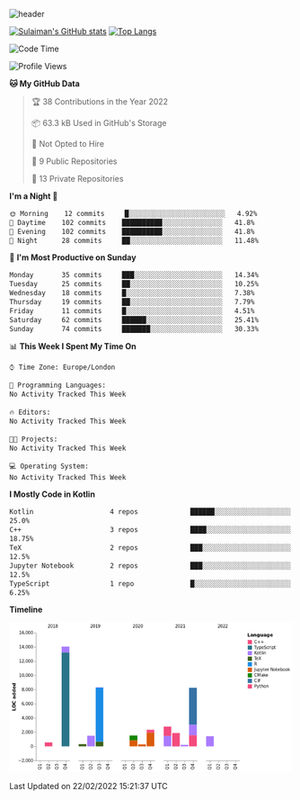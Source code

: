 ![header](https://capsule-render.vercel.app/api?type=Waving&color=gradient&height=250&section=header&text=Sulaiman%20Sulaiman&desc=TheKingOfAtlantis&fontSize=46&fontAlign=70&descAlign=80&fontAlignY=30&descAlignY=45)

<!--
**TheKingOfAtlantis/TheKingOfAtlantis** is a ✨ _special_ ✨ repository because its `README.md` (this file) appears on your GitHub profile.

Here are some ideas to get you started:

- 🔭 I’m currently working on ...
- 🌱 I’m currently learning ...
- 👯 I’m looking to collaborate on ...
- 🤔 I’m looking for help with ...
- 💬 Ask me about ...
- 📫 How to reach me: ...
- 😄 Pronouns: ...
- ⚡ Fun fact: ...
-->

[![Sulaiman's GitHub stats](https://github-readme-stats.vercel.app/api?username=TheKingOfAtlantis&count_private=true&show_icons=true&theme=radical)](https://github.com/anuraghazra/github-readme-stats)
[![Top Langs](https://github-readme-stats.vercel.app/api/top-langs/?username=TheKingOfAtlantis&theme=radical&count_private=true&layout=compact)](https://github.com/anuraghazra/github-readme-stats)

<!--START_SECTION:waka-->
![Code Time](http://img.shields.io/badge/Code%20Time-25%20mins-blue)

![Profile Views](http://img.shields.io/badge/Profile%20Views-5-blue)

**🐱 My GitHub Data** 

> 🏆 38 Contributions in the Year 2022
 > 
> 📦 63.3 kB Used in GitHub's Storage 
 > 
> 🚫 Not Opted to Hire
 > 
> 📜 9 Public Repositories 
 > 
> 🔑 13 Private Repositories  
 > 
**I'm a Night 🦉** 

```text
🌞 Morning    12 commits     █░░░░░░░░░░░░░░░░░░░░░░░░   4.92% 
🌆 Daytime    102 commits    ██████████░░░░░░░░░░░░░░░   41.8% 
🌃 Evening    102 commits    ██████████░░░░░░░░░░░░░░░   41.8% 
🌙 Night      28 commits     ██░░░░░░░░░░░░░░░░░░░░░░░   11.48%

```
📅 **I'm Most Productive on Sunday** 

```text
Monday       35 commits     ███░░░░░░░░░░░░░░░░░░░░░░   14.34% 
Tuesday      25 commits     ██░░░░░░░░░░░░░░░░░░░░░░░   10.25% 
Wednesday    18 commits     █░░░░░░░░░░░░░░░░░░░░░░░░   7.38% 
Thursday     19 commits     ██░░░░░░░░░░░░░░░░░░░░░░░   7.79% 
Friday       11 commits     █░░░░░░░░░░░░░░░░░░░░░░░░   4.51% 
Saturday     62 commits     ██████░░░░░░░░░░░░░░░░░░░   25.41% 
Sunday       74 commits     ███████░░░░░░░░░░░░░░░░░░   30.33%

```


📊 **This Week I Spent My Time On** 

```text
⌚︎ Time Zone: Europe/London

💬 Programming Languages: 
No Activity Tracked This Week

🔥 Editors: 
No Activity Tracked This Week

🐱‍💻 Projects: 
No Activity Tracked This Week

💻 Operating System: 
No Activity Tracked This Week

```

**I Mostly Code in Kotlin** 

```text
Kotlin                   4 repos             ██████░░░░░░░░░░░░░░░░░░░   25.0% 
C++                      3 repos             ████░░░░░░░░░░░░░░░░░░░░░   18.75% 
TeX                      2 repos             ███░░░░░░░░░░░░░░░░░░░░░░   12.5% 
Jupyter Notebook         2 repos             ███░░░░░░░░░░░░░░░░░░░░░░   12.5% 
TypeScript               1 repo              █░░░░░░░░░░░░░░░░░░░░░░░░   6.25%

```


**Timeline**

![Chart not found](https://raw.githubusercontent.com/TheKingOfAtlantis/TheKingOfAtlantis/main/charts/bar_graph.png) 


 Last Updated on 22/02/2022 15:21:37 UTC
<!--END_SECTION:waka-->
